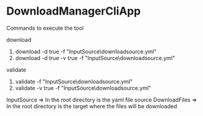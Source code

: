 # DownloadManagerCliApp

Commands to execute the tool

download

1. download -d true -f "InputSource\downloadsource.yml" 
2. download -d true -v true -f "InputSource\downloadsource.yml" 

validate 
1. validate -f "InputSource\downloadsource.yml" 
2. validate -v true -f "InputSource\downloadsource.yml" 

InputSource => In the root directory is the yaml file source
DownloadFiles => In the root directory is the target where the files will be downloaded
 